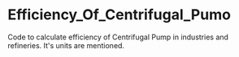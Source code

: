 # Efficiency_Of_Centrifugal_Pumo
Code to calculate efficiency of Centrifugal Pump in industries and refineries. It's units are mentioned.
